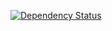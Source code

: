 [![Dependency Status](https://www.versioneye.com/user/projects/56d5c1890a4ec126f7f860b7/badge.svg?style=flat)](https://www.versioneye.com/user/projects/56d5c1890a4ec126f7f860b7)
